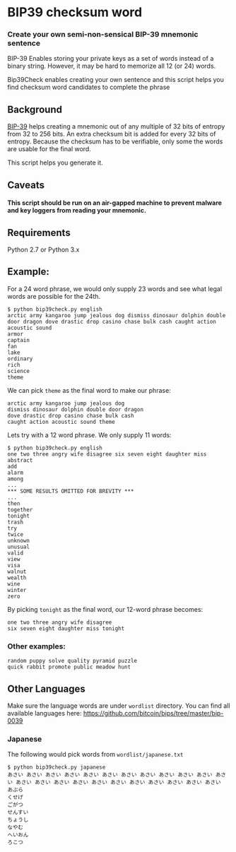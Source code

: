 # BIP39 checksum word

### Create your own semi-non-sensical BIP-39 mnemonic sentence

BIP-39 Enables storing your private keys as a set of words instead of a binary string. However, it may be hard to memorize all 12 (or 24) words.

Bip39Check enables creating your own sentence and this script helps you find checksum word candidates to complete the phrase

## Background

[BIP-39](https://github.com/bitcoin/bips/blob/master/bip-0039.mediawiki) helps creating a mnemonic out of any multiple of 32 bits of entropy from 32 to 256 bits. An extra checksum bit is added for every 32 bits of entropy. Because the checksum has to be verifiable, only some the words are usable for the final word.

This script helps you generate it.

## Caveats

#### This script should be run on an air-gapped machine to prevent malware and key loggers from reading your mnemonic.

## Requirements
Python 2.7 or Python 3.x

## Example:

For a 24 word phrase, we would only supply 23 words and see what legal words are possible for the 24th.

```
$ python bip39check.py english
arctic army kangaroo jump jealous dog dismiss dinosaur dolphin double door dragon dove drastic drop casino chase bulk cash caught action acoustic sound
armor
captain
fan
lake
ordinary
rich
science
theme
```

We can pick ```theme``` as the final word to make our phrase:

```
arctic army kangaroo jump jealous dog
dismiss dinosaur dolphin double door dragon
dove drastic drop casino chase bulk cash
caught action acoustic sound theme
```

Lets try with a 12 word phrase. We only supply 11 words:
```
$ python bip39check.py english
one two three angry wife disagree six seven eight daughter miss        
abstract
add
alarm
among
...
*** SOME RESULTS OMITTED FOR BREVITY ***
...
then
together
tonight
trash
try
twice
unknown
unusual
valid
view
visa
walnut
wealth
wine
winter
zero
```

By picking ```tonight``` as the final word, our 12-word phrase becomes:

```
one two three angry wife disagree
six seven eight daughter miss tonight
```

### Other examples:

```
random puppy solve quality pyramid puzzle
quick rabbit promote public meadow hunt
```
## Other Languages

Make sure the language words are under ```wordlist``` directory.
You can find all available languages here: https://github.com/bitcoin/bips/tree/master/bip-0039

### Japanese
The following would pick words from ```wordlist/japanese.txt```

```
$ python bip39check.py japanese
あさい あさい あさい あさい あさい あさい あさい あさい あさい あさい あさい あさい あさい あさい あさい あさい あさい あさい あさい あさい あさい あさい あさい
あぶら
くせげ
ごがつ
せんすい
ちょうし
なやむ
へいおん
ろこつ
```
